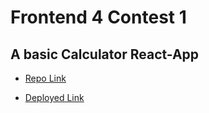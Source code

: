 # Frontend 4 Contest 1

## A basic Calculator React-App

- [Repo Link](https://github.com/r3workz/efffourseaone-sept)

- [Deployed Link](https://r3workz.github.io/efffourseaone-sept/)
